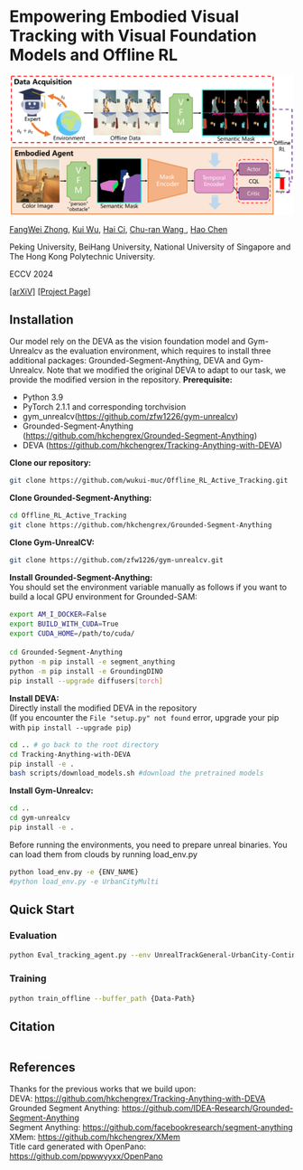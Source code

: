 # Empowering Embodied Visual Tracking with Visual Foundation Models and Offline RL

![Example Image](Overview/overview_v7.png)  

[FangWei Zhong](https://fangweizhong.xyz/), [Kui Wu](), [Hai Ci](), [Chu-ran Wang ](), [Hao Chen]()

Peking University, BeiHang University, National University of Singapore and The Hong Kong Polytechnic University.

ECCV 2024

[[arXiV]](https://arxiv.org/abs/2404.09857)  [[Project Page]](https://sites.google.com/d/1TlnjsKbF2IgvdM9-aMJLShlnVBlS9ttN/p/1NZNTU2LmzgeXYYwuFn4w4r9pZaw-gdYN/edit?pli=1)  

## Installation
Our model rely on the DEVA as the vision foundation model and Gym-Unrealcv as the evaluation environment, which requires to install three additional packages: Grounded-Segment-Anything, DEVA and Gym-Unrealcv. Note that we modified the original DEVA to adapt to our task, we provide the modified version in the repository.
**Prerequisite:**
- Python 3.9
- PyTorch 2.1.1 and corresponding torchvision
- gym_unrealcv(https://github.com/zfw1226/gym-unrealcv)
- Grounded-Segment-Anything (https://github.com/hkchengrex/Grounded-Segment-Anything)
- DEVA (https://github.com/hkchengrex/Tracking-Anything-with-DEVA)

**Clone our repository:**
```bash
git clone https://github.com/wukui-muc/Offline_RL_Active_Tracking.git
```
**Clone Grounded-Segment-Anything:**
```bash
cd Offline_RL_Active_Tracking
git clone https://github.com/hkchengrex/Grounded-Segment-Anything
```
**Clone Gym-UnrealCV:**
```bash
git clone https://github.com/zfw1226/gym-unrealcv.git
```

**Install Grounded-Segment-Anything:**  
You should set the environment variable manually as follows if you want to build a local GPU environment for Grounded-SAM:
```bash
export AM_I_DOCKER=False
export BUILD_WITH_CUDA=True
export CUDA_HOME=/path/to/cuda/

cd Grounded-Segment-Anything
python -m pip install -e segment_anything
python -m pip install -e GroundingDINO
pip install --upgrade diffusers[torch]
```
**Install DEVA:**  
Directly install the modified DEVA in the repository  
(If you encounter the `File "setup.py" not found` error, upgrade your pip with `pip install --upgrade pip`)
```bash
cd .. # go back to the root directory
cd Tracking-Anything-with-DEVA
pip install -e .
bash scripts/download_models.sh #download the pretrained models
```

**Install Gym-Unrealcv:**
```bash
cd ..
cd gym-unrealcv
pip install -e .
```
Before running the environments, you need to prepare unreal binaries. You can load them from clouds by running load_env.py
```bash
python load_env.py -e {ENV_NAME}
#python load_env.py -e UrbanCityMulti
```

## Quick Start

### Evaluation

```bash
python Eval_tracking_agent.py --env UnrealTrackGeneral-UrbanCity-ContinuousColor-v0 --chunk_size 1 --amp --min_mid_term_frames 5 --max_mid_term_frames 10 --detection_every 20 --prompt person.obstacles 
```

### Training

```bash
python train_offline --buffer_path {Data-Path}
```


## Citation

```bibtex

```

## References

Thanks for the previous works that we build upon:  
DEVA: https://github.com/hkchengrex/Tracking-Anything-with-DEVA  
Grounded Segment Anything: https://github.com/IDEA-Research/Grounded-Segment-Anything  
Segment Anything: https://github.com/facebookresearch/segment-anything  
XMem: https://github.com/hkchengrex/XMem  
Title card generated with OpenPano: https://github.com/ppwwyyxx/OpenPano

